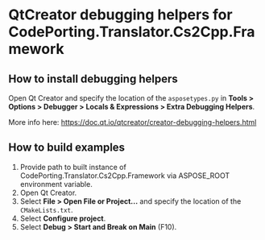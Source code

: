# QtCreator debugging helpers for CodePorting.Translator.Cs2Cpp.Framework

## How to install debugging helpers

Open Qt Creator and specify the location of the `asposetypes.py` in **Tools > Options > Debugger > Locals & Expressions > Extra Debugging Helpers**.

More info here: https://doc.qt.io/qtcreator/creator-debugging-helpers.html

## How to build examples

1) Provide path to built instance of CodePorting.Translator.Cs2Cpp.Framework via ASPOSE_ROOT environment variable.
2) Open Qt Creator.
3) Select **File > Open File or Project...** and specify the location of the `CMakeLists.txt`.
4) Select **Configure project**.
5) Select **Debug > Start and Break on Main** (F10).
